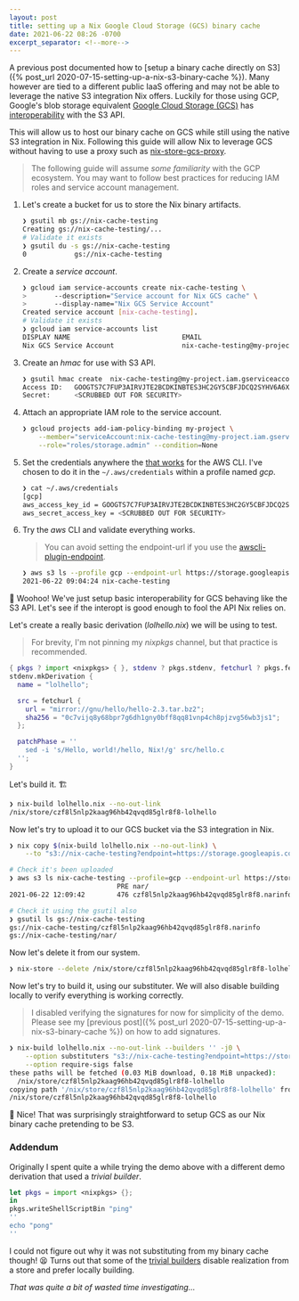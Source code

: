 ```yaml
---
layout: post
title: setting up a Nix Google Cloud Storage (GCS) binary cache
date: 2021-06-22 08:26 -0700
excerpt_separator: <!--more-->
---
```


A previous post documented how to [setup a binary cache directly on S3]({% post_url 2020-07-15-setting-up-a-nix-s3-binary-cache %}).
Many however are tied to a different public IaaS offering and may not be able to leverage the native S3 integration Nix offers.
Luckily for those using GCP, Google's blob storage equivalent [Google Cloud Storage (GCS)](https://cloud.google.com/storage) has [interoperability](https://cloud.google.com/storage/docs/interoperability) with the S3 API.

This will allow us to host our binary cache on GCS while still using the native S3 integration in Nix.
Following this guide will allow Nix to leverage GCS without having to use a proxy such as [nix-store-gcs-proxy](https://github.com/tweag/nix-store-gcs-proxy).

<!--more-->

> The following guide will assume _some familiarity_ with the GCP ecosystem.
> You may want to follow best practices for reducing IAM roles and service account management.

1. Let's create a bucket for us to store the Nix binary artifacts.
    ```bash
    ❯ gsutil mb gs://nix-cache-testing
    Creating gs://nix-cache-testing/...
    # Validate it exists
    ❯ gsutil du -s gs://nix-cache-testing
    0            gs://nix-cache-testing
    ```
2. Create a _service account_.
    ```bash
    ❯ gcloud iam service-accounts create nix-cache-testing \
    >       --description="Service account for Nix GCS cache" \
    >       --display-name="Nix GCS Service Account"
    Created service account [nix-cache-testing].
    # Validate it exists
    ❯ gcloud iam service-accounts list
    DISPLAY NAME                            EMAIL                                                                     DISABLED
    Nix GCS Service Account                 nix-cache-testing@my-project.google.com.iam.gserviceaccount.com  False
    ```
3. Create an _hmac_ for use with S3 API.
    ```bash
    ❯ gsutil hmac create  nix-cache-testing@my-project.iam.gserviceaccount.com
    Access ID:   GOOGTS7C7FUP3AIRVJTE2BCDKINBTES3HC2GY5CBFJDCQ2SYHV6A6XXVTJFSA
    Secret:      <SCRUBBED OUT FOR SECURITY>
    ```
4. Attach an appropriate IAM role to the service account.
    ```bash
    ❯ gcloud projects add-iam-policy-binding my-project \
        --member="serviceAccount:nix-cache-testing@my-project.iam.gserviceaccount.com" \
        --role="roles/storage.admin" --condition=None
    ```
5. Set the credentials anywhere the [that works](https://docs.aws.amazon.com/cli/latest/topic/config-vars.html#credentials) for the AWS CLI.
   I've chosen to do it in the `~/.aws/credentials` within a profile named _gcp_.
    ```bash
    ❯ cat ~/.aws/credentials
    [gcp]
    aws_access_key_id = GOOGTS7C7FUP3AIRVJTE2BCDKINBTES3HC2GY5CBFJDCQ2SYHV6A6XXVTJFSA
    aws_secret_access_key = <SCRUBBED OUT FOR SECURITY>
    ```
6. Try the _aws_ CLI and validate everything works.

   > You can avoid setting the endpoint-url if you use the [awscli-plugin-endpoint](https://github.com/wbingli/awscli-plugin-endpoint).

    ```bash
    ❯ aws s3 ls --profile gcp --endpoint-url https://storage.googleapis.com
    2021-06-22 09:04:24 nix-cache-testing
    ```

🙌 Woohoo! We've just setup basic interoperability for GCS behaving like the S3 API.
Let's see if the interopt is good enough to fool the API Nix relies on.

Let's create a really basic derivation (_lolhello.nix_) we will be using to test.

> For brevity, I'm not pinning my _nixpkgs_ channel, but that practice is recommended.

```nix
{ pkgs ? import <nixpkgs> { }, stdenv ? pkgs.stdenv, fetchurl ? pkgs.fetchurl }:
stdenv.mkDerivation {
  name = "lolhello";

  src = fetchurl {
    url = "mirror://gnu/hello/hello-2.3.tar.bz2";
    sha256 = "0c7vijq8y68bpr7g6dh1gny0bff8qq81vnp4ch8pjzvg56wb3js1";
  };

  patchPhase = ''
    sed -i 's/Hello, world!/hello, Nix!/g' src/hello.c
  '';
}

```

Let's build it. 🏗️

```bash
❯ nix-build lolhello.nix --no-out-link
/nix/store/czf8l5nlp2kaag96hb42qvqd85glr8f8-lolhello
```

Now let's try to upload it to our GCS bucket via the S3 integration in Nix.

```bash
❯ nix copy $(nix-build lolhello.nix --no-out-link) \
    --to "s3://nix-cache-testing?endpoint=https://storage.googleapis.com&profile=gcp"

# Check it's been uploaded
❯ aws s3 ls nix-cache-testing --profile=gcp --endpoint-url https://storage.googleapis.com
                           PRE nar/
2021-06-22 12:09:42        476 czf8l5nlp2kaag96hb42qvqd85glr8f8.narinfo

# Check it using the gsutil also
❯ gsutil ls gs://nix-cache-testing
gs://nix-cache-testing/czf8l5nlp2kaag96hb42qvqd85glr8f8.narinfo
gs://nix-cache-testing/nar/
```

Now let's delete it from our system.
```bash
❯ nix-store --delete /nix/store/czf8l5nlp2kaag96hb42qvqd85glr8f8-lolhello
```

Now let's try to build it, using our substituter.
We will also disable building locally to verify everything is working correctly.

> I disabled verifying the signatures for now for simplicity of the demo. Please see my
> [previous post]({% post_url 2020-07-15-setting-up-a-nix-s3-binary-cache %}) on how to add signatures.

```bash
❯ nix-build lolhello.nix --no-out-link --builders '' -j0 \
    --option substituters "s3://nix-cache-testing?endpoint=https://storage.googleapis.com&profile=gcp" \
    --option require-sigs false
these paths will be fetched (0.03 MiB download, 0.18 MiB unpacked):
  /nix/store/czf8l5nlp2kaag96hb42qvqd85glr8f8-lolhello
copying path '/nix/store/czf8l5nlp2kaag96hb42qvqd85glr8f8-lolhello' from 's3://nix-cache-testing'...
/nix/store/czf8l5nlp2kaag96hb42qvqd85glr8f8-lolhello
```

🎉 Nice! That was surprisingly straightforward to setup GCS as our Nix binary cache pretending to be S3.

### Addendum

Originally I spent quite a while trying the demo above with a different demo derivation that used a _trivial builder_.
```nix
let pkgs = import <nixpkgs> {};
in
pkgs.writeShellScriptBin "ping"
''
echo "pong"
''
```

I could not figure out why it was not substituting from my binary cache though! 😫
Turns out that some of the [trivial builders](https://github.com/NixOS/nixpkgs/blob/d26902aef932e80eb772026433af13ce662e7872/pkgs/build-support/trivial-builders.nix#L16) disable realization from a store and prefer locally building.

_That was quite a bit of wasted time investigating..._